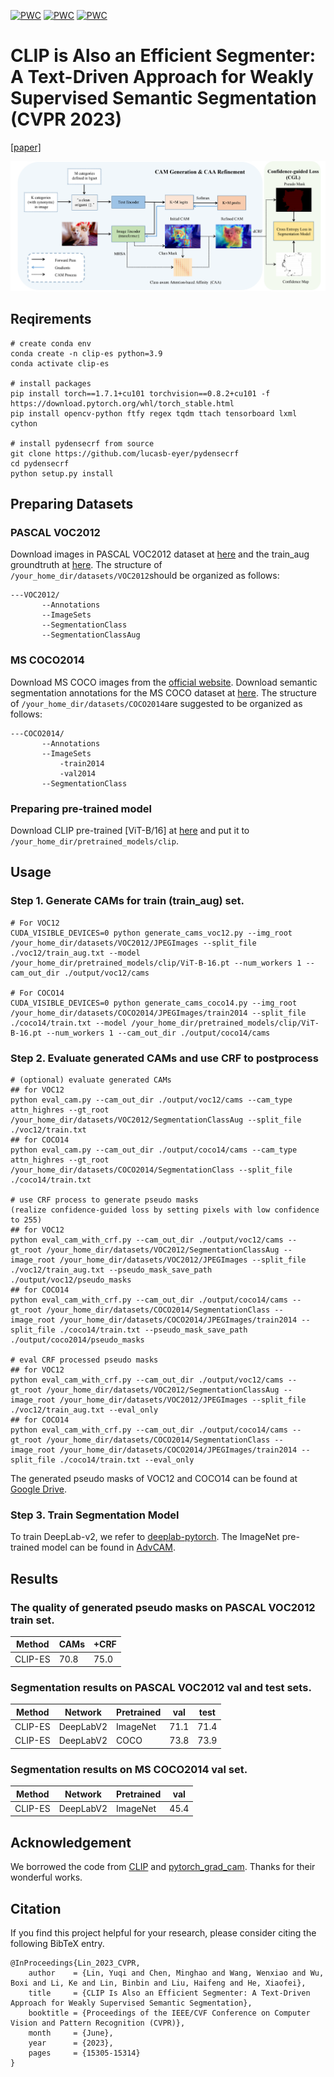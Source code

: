 [![PWC](https://img.shields.io/endpoint.svg?url=https://paperswithcode.com/badge/clip-is-also-an-efficient-segmenter-a-text/weakly-supervised-semantic-segmentation-on)](https://paperswithcode.com/sota/weakly-supervised-semantic-segmentation-on?p=clip-is-also-an-efficient-segmenter-a-text)
[![PWC](https://img.shields.io/endpoint.svg?url=https://paperswithcode.com/badge/clip-is-also-an-efficient-segmenter-a-text/weakly-supervised-semantic-segmentation-on-1)](https://paperswithcode.com/sota/weakly-supervised-semantic-segmentation-on-1?p=clip-is-also-an-efficient-segmenter-a-text)
[![PWC](https://img.shields.io/endpoint.svg?url=https://paperswithcode.com/badge/clip-is-also-an-efficient-segmenter-a-text/weakly-supervised-semantic-segmentation-on-4)](https://paperswithcode.com/sota/weakly-supervised-semantic-segmentation-on-4?p=clip-is-also-an-efficient-segmenter-a-text)
# CLIP is Also an Efficient Segmenter: A Text-Driven Approach for Weakly Supervised Semantic Segmentation (CVPR 2023)
[[paper]](https://openaccess.thecvf.com/content/CVPR2023/html/Lin_CLIP_Is_Also_an_Efficient_Segmenter_A_Text-Driven_Approach_for_CVPR_2023_paper.html)

![images](CLIP-ES.png)
## Reqirements

```
# create conda env
conda create -n clip-es python=3.9
conda activate clip-es

# install packages
pip install torch==1.7.1+cu101 torchvision==0.8.2+cu101 -f https://download.pytorch.org/whl/torch_stable.html
pip install opencv-python ftfy regex tqdm ttach tensorboard lxml cython

# install pydensecrf from source
git clone https://github.com/lucasb-eyer/pydensecrf
cd pydensecrf
python setup.py install
```

## Preparing Datasets
### PASCAL VOC2012
Download images in PASCAL VOC2012 dataset at [here](http://host.robots.ox.ac.uk/pascal/VOC/voc2012/) and the train_aug groundtruth at [here](http://home.bharathh.info/pubs/codes/SBD/download.html).
The structure of `/your_home_dir/datasets/VOC2012`should be organized as follows:

```
---VOC2012/
       --Annotations
       --ImageSets
       --SegmentationClass
       --SegmentationClassAug
```

### MS COCO2014
Download MS COCO images from the [official website](https://cocodataset.org/#download).
Download semantic segmentation annotations for the MS COCO dataset at [here](https://drive.google.com/file/d/1pRE9SEYkZKVg0Rgz2pi9tg48j7GlinPV/view?usp=sharing).
The structure of `/your_home_dir/datasets/COCO2014`are suggested to be organized as follows:
```
---COCO2014/
       --Annotations
       --ImageSets
           -train2014
           -val2014
       --SegmentationClass
```

### Preparing pre-trained model
Download CLIP pre-trained [ViT-B/16] at [here](https://openaipublic.azureedge.net/clip/models/5806e77cd80f8b59890b7e101eabd078d9fb84e6937f9e85e4ecb61988df416f/ViT-B-16.pt) and put it to `/your_home_dir/pretrained_models/clip`.

## Usage
### Step 1. Generate CAMs for train (train_aug) set.
```
# For VOC12
CUDA_VISIBLE_DEVICES=0 python generate_cams_voc12.py --img_root /your_home_dir/datasets/VOC2012/JPEGImages --split_file ./voc12/train_aug.txt --model /your_home_dir/pretrained_models/clip/ViT-B-16.pt --num_workers 1 --cam_out_dir ./output/voc12/cams

# For COCO14
CUDA_VISIBLE_DEVICES=0 python generate_cams_coco14.py --img_root /your_home_dir/datasets/COCO2014/JPEGImages/train2014 --split_file ./coco14/train.txt --model /your_home_dir/pretrained_models/clip/ViT-B-16.pt --num_workers 1 --cam_out_dir ./output/coco14/cams
```

### Step 2. Evaluate generated CAMs and use CRF to postprocess
```
# (optional) evaluate generated CAMs
## for VOC12
python eval_cam.py --cam_out_dir ./output/voc12/cams --cam_type attn_highres --gt_root /your_home_dir/datasets/VOC2012/SegmentationClassAug --split_file ./voc12/train.txt
## for COCO14
python eval_cam.py --cam_out_dir ./output/coco14/cams --cam_type attn_highres --gt_root /your_home_dir/datasets/COCO2014/SegmentationClass --split_file ./coco14/train.txt

# use CRF process to generate pseudo masks 
(realize confidence-guided loss by setting pixels with low confidence to 255)
## for VOC12 
python eval_cam_with_crf.py --cam_out_dir ./output/voc12/cams --gt_root /your_home_dir/datasets/VOC2012/SegmentationClassAug --image_root /your_home_dir/datasets/VOC2012/JPEGImages --split_file ./voc12/train_aug.txt --pseudo_mask_save_path ./output/voc12/pseudo_masks
## for COCO14
python eval_cam_with_crf.py --cam_out_dir ./output/coco14/cams --gt_root /your_home_dir/datasets/COCO2014/SegmentationClass --image_root /your_home_dir/datasets/COCO2014/JPEGImages/train2014 --split_file ./coco14/train.txt --pseudo_mask_save_path ./output/coco2014/pseudo_masks

# eval CRF processed pseudo masks
## for VOC12 
python eval_cam_with_crf.py --cam_out_dir ./output/voc12/cams --gt_root /your_home_dir/datasets/VOC2012/SegmentationClassAug --image_root /your_home_dir/datasets/VOC2012/JPEGImages --split_file ./voc12/train_aug.txt --eval_only
## for COCO14
python eval_cam_with_crf.py --cam_out_dir ./output/coco14/cams --gt_root /your_home_dir/datasets/COCO2014/SegmentationClass --image_root /your_home_dir/datasets/COCO2014/JPEGImages/train2014 --split_file ./coco14/train.txt --eval_only

```
The generated pseudo masks of VOC12 and COCO14 can be found at [Google Drive](https://drive.google.com/drive/folders/1i9fp2c87s5ungxFpLFgUm_zUACpLuKtJ?usp=sharing).
### Step 3. Train Segmentation Model
To train DeepLab-v2, we refer to [deeplab-pytorch](https://github.com/kazuto1011/deeplab-pytorch). The ImageNet pre-trained model can be found in [AdvCAM](https://github.com/jbeomlee93/AdvCAM).

## Results
### The quality of generated pseudo masks on PASCAL VOC2012 train set.
| Method | CAMs | +CRF |
| --- | --- | --- | 
| CLIP-ES | 70.8 | 75.0 |
### Segmentation results on PASCAL VOC2012 val and test sets.
| Method | Network | Pretrained | val | test |
| --- | --- | --- | --- | --- |
| CLIP-ES | DeepLabV2 | ImageNet | 71.1 | 71.4 |
| CLIP-ES | DeepLabV2 | COCO | 73.8 | 73.9 |
### Segmentation results on MS COCO2014 val set.
| Method | Network | Pretrained | val | 
| --- | --- | --- | --- | 
| CLIP-ES | DeepLabV2 | ImageNet | 45.4 | 
## Acknowledgement
We borrowed the code from [CLIP](https://github.com/openai/CLIP) and [pytorch_grad_cam](https://github.com/jacobgil/pytorch-grad-cam/tree/61e9babae8600351b02b6e90864e4807f44f2d4a). Thanks for their wonderful works.

## Citation
If you find this project helpful for your research, please consider citing the following BibTeX entry.
```
@InProceedings{Lin_2023_CVPR,
    author    = {Lin, Yuqi and Chen, Minghao and Wang, Wenxiao and Wu, Boxi and Li, Ke and Lin, Binbin and Liu, Haifeng and He, Xiaofei},
    title     = {CLIP Is Also an Efficient Segmenter: A Text-Driven Approach for Weakly Supervised Semantic Segmentation},
    booktitle = {Proceedings of the IEEE/CVF Conference on Computer Vision and Pattern Recognition (CVPR)},
    month     = {June},
    year      = {2023},
    pages     = {15305-15314}
}
```